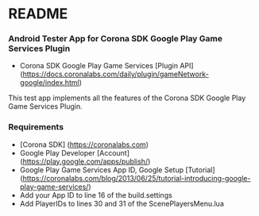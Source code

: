 # README #

### Android Tester App for Corona SDK Google Play Game Services Plugin ###
* Corona SDK Google Play Game Services [Plugin API] (https://docs.coronalabs.com/daily/plugin/gameNetwork-google/index.html)

This test app implements all the features of the Corona SDK Google Play Game Services Plugin.

### Requirements ###
* [Corona SDK] (https://coronalabs.com)
* Google Play Developer [Account] (https://play.google.com/apps/publish/)
* Google Play Game Services App ID, Google Setup [Tutorial] (https://coronalabs.com/blog/2013/06/25/tutorial-introducing-google-play-game-services/)  
* Add your App ID to line 16 of the build.settings
* Add PlayerIDs to lines 30 and 31 of the ScenePlayersMenu.lua 
